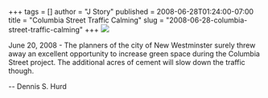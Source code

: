 +++
tags = []
author = "J Story"
published = 2008-06-28T01:24:00-07:00
title = "Columbia Street Traffic Calming"
slug = "2008-06-28-columbia-street-traffic-calming"
+++
[![](/img/blog/thumbnails/2008-06-28-columbia-street-traffic-calming-2595296823_aef5214a96_m.jpg)](/img/blog/2008-06-28-columbia-street-traffic-calming-2595296823_aef5214a96_m.jpg)  
  
June 20, 2008 - The planners of the city of New Westminster surely threw
away an excellent opportunity to increase green space during the
Columbia Street project. The additional acres of cement will slow down
the traffic though.  
  
-- Dennis S. Hurd
